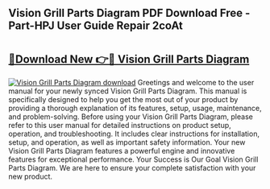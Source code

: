 ## Vision Grill Parts Diagram PDF Download Free - Part-HPJ User Guide Repair 2coAt

# <h2><a href="http://dflxuo.blite.top/?on=Vision+Grill+Parts+Diagram">🔗Download New 👉🔴 Vision Grill Parts Diagram</a></h2>

[![Vision Grill Parts Diagram download](https://i.imgur.com/lujVjoI.png)](http://dflxuo.blite.top/?on=Vision+Grill+Parts+Diagram)
Greetings and welcome to the user manual for your newly synced Vision Grill Parts Diagram. This manual is specifically designed to help you get the most out of your product by providing a thorough explanation of its features, setup, usage, maintenance, and problem-solving. Before using your Vision Grill Parts Diagram, please refer to this user manual for detailed instructions on product setup, operation, and troubleshooting. It includes clear instructions for installation, setup, and operation, as well as important safety information. Your new Vision Grill Parts Diagram features a powerful engine and innovative features for exceptional performance. Your Success is Our Goal Vision Grill Parts Diagram. We are here to ensure your complete satisfaction with your new product.

